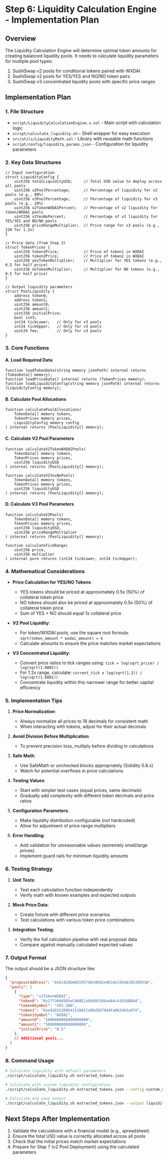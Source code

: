# Step 6: Liquidity Calculation Engine - Implementation Plan

## Overview
The Liquidity Calculation Engine will determine optimal token amounts for creating balanced liquidity pools. It needs to calculate liquidity parameters for multiple pool types:
1. SushiSwap v2 pools for conditional tokens paired with WXDAI
2. SushiSwap v2 pools for YES/YES and NO/NO token pairs
3. SushiSwap v3 concentrated liquidity pools with specific price ranges

## Implementation Plan

### 1. File Structure
- `script/LiquidityCalculationEngine.s.sol` - Main script with calculation logic
- `script/calculate_liquidity.sh` - Shell wrapper for easy execution
- `src/utils/LiquidityMath.sol` - Library with reusable math functions
- `script/config/liquidity_params.json` - Configuration for liquidity parameters

### 2. Key Data Structures
```solidity
// Input configuration
struct LiquidityConfig {
    uint256 totalLiquidityUSD;     // Total USD value to deploy across all pools
    uint256 v2PoolPercentage;      // Percentage of liquidity for v2 pools (e.g., 80%)
    uint256 v3PoolPercentage;      // Percentage of liquidity for v3 pools (e.g., 20%)
    uint256 v2TokenWXDAIPercent;   // Percentage of v2 liquidity for token/WXDAI pools
    uint256 v2YesNoPercent;        // Percentage of v2 liquidity for YES/YES and NO/NO pools
    uint256 priceRangeMultiplier;  // Price range for v3 pools (e.g., 120 for 1.2x)
}

// Price data (from Step 3)
struct TokenPrices {
    uint256 token1Price;           // Price of token1 in WXDAI
    uint256 token2Price;           // Price of token2 in WXDAI
    uint256 yesTokenMultiplier;    // Multiplier for YES tokens (e.g., 0.5 for half price)
    uint256 noTokenMultiplier;     // Multiplier for NO tokens (e.g., 0.5 for half price)
}

// Output liquidity parameters
struct PoolLiquidity {
    address token0;
    address token1;
    uint256 amount0;
    uint256 amount1;
    uint256 initialPrice;
    bool isV3;
    int24 tickLower;   // Only for v3 pools
    int24 tickUpper;   // Only for v3 pools
    uint24 fee;        // Only for v3 pools
}
```

### 3. Core Functions

#### A. Load Required Data
```solidity
function loadTokenData(string memory jsonPath) internal returns (TokenData[] memory);
function loadPriceData() internal returns (TokenPrices memory);
function loadLiquidityConfig(string memory jsonPath) internal returns (LiquidityConfig memory);
```

#### B. Calculate Pool Allocations
```solidity
function calculatePoolAllocations(
    TokenData[] memory tokens,
    TokenPrices memory prices,
    LiquidityConfig memory config
) internal returns (PoolLiquidity[] memory);
```

#### C. Calculate V2 Pool Parameters
```solidity
function calculateV2TokenWXDAIPools(
    TokenData[] memory tokens,
    TokenPrices memory prices,
    uint256 liquidityUSD
) internal returns (PoolLiquidity[] memory);

function calculateV2YesNoPools(
    TokenData[] memory tokens,
    TokenPrices memory prices,
    uint256 liquidityUSD
) internal returns (PoolLiquidity[] memory);
```

#### D. Calculate V3 Pool Parameters
```solidity
function calculateV3Pools(
    TokenData[] memory tokens,
    TokenPrices memory prices,
    uint256 liquidityUSD,
    uint256 priceRangeMultiplier
) internal returns (PoolLiquidity[] memory);

function calculateTickRange(
    uint256 price,
    uint256 multiplier
) internal pure returns (int24 tickLower, int24 tickUpper);
```

### 4. Mathematical Considerations

- **Price Calculation for YES/NO Tokens**: 
  - YES tokens should be priced at approximately 0.5x (50%) of collateral token price
  - NO tokens should also be priced at approximately 0.5x (50%) of collateral token price
  - Sum of YES + NO should equal 1x collateral price

- **V2 Pool Liquidity**:
  - For token/WXDAI pools, use the square root formula: `sqrt(token_amount * wxdai_amount) = k`
  - Calculate amounts to ensure the price matches market expectations

- **V3 Concentrated Liquidity**:
  - Convert price ratios to tick ranges using: `tick = log(sqrt_price) / log(sqrt(1.0001))`
  - For 1.2x range, calculate: `current_tick ± log(sqrt(1.2)) / log(sqrt(1.0001))`
  - Concentrate liquidity within this narrower range for better capital efficiency

### 5. Implementation Tips

1. **Price Normalization**:
   - Always normalize all prices to 18 decimals for consistent math
   - When interacting with tokens, adjust for their actual decimals

2. **Avoid Division Before Multiplication**:
   - To prevent precision loss, multiply before dividing in calculations

3. **Safe Math**:
   - Use SafeMath or unchecked blocks appropriately (Solidity 0.8.x)
   - Watch for potential overflows in price calculations

4. **Testing Values**:
   - Start with simpler test cases (equal prices, same decimals)
   - Gradually add complexity with different token decimals and price ratios

5. **Configuration Parameters**:
   - Make liquidity distribution configurable (not hardcoded)
   - Allow for adjustment of price range multipliers

6. **Error Handling**:
   - Add validation for unreasonable values (extremely small/large prices)
   - Implement guard rails for minimum liquidity amounts

### 6. Testing Strategy

1. **Unit Tests**:
   - Test each calculation function independently
   - Verify math with known examples and expected outputs

2. **Mock Price Data**:
   - Create fixture with different price scenarios
   - Test calculations with various token price combinations

3. **Integration Testing**:
   - Verify the full calculation pipeline with real proposal data
   - Compare against manually calculated expected values

### 7. Output Format

The output should be a JSON structure like:
```json
{
  "proposalAddress": "0x6242AbA055957A63d682e9D3de3364ACB53D053A",
  "pools": [
    {
      "type": "v2TokenWXDAI",
      "token0": "0x177304d505eCA60E1aE0dAF1bba4A4c4181dB8Ad",
      "token0Symbol": "YES_GNO",
      "token1": "0xe91D153E0b41518A2Ce8Dd3D7944Fa863463a97d",
      "token1Symbol": "WXDAI",
      "amount0": "1000000000000000000",
      "amount1": "500000000000000000",
      "initialPrice": "0.5"
    },
    // Additional pools...
  ]
}
```

### 8. Command Usage

```bash
# Calculate liquidity with default parameters
./script/calculate_liquidity.sh extracted_tokens.json

# Calculate with custom liquidity configuration
./script/calculate_liquidity.sh extracted_tokens.json --config custom_config.json

# Calculate and save output
./script/calculate_liquidity.sh extracted_tokens.json --output liquidity_params.json
```

## Next Steps After Implementation
1. Validate the calculations with a financial model (e.g., spreadsheet)
2. Ensure the total USD value is correctly allocated across all pools
3. Check that the initial prices match market expectations
4. Prepare for Step 7 (v2 Pool Deployment) using the calculated parameters 
